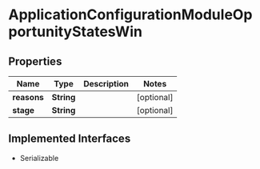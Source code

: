

# ApplicationConfigurationModuleOpportunityStatesWin


## Properties

| Name | Type | Description | Notes |
|------------ | ------------- | ------------- | -------------|
|**reasons** | **String** |  |  [optional] |
|**stage** | **String** |  |  [optional] |


## Implemented Interfaces

* Serializable

